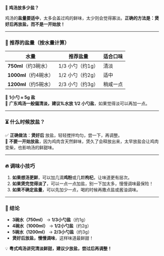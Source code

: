 **📌 鸡汤放多少盐？**  

鸡汤的**盐量要适中**，太多会盖过鸡的鲜味，太少则会觉得寡淡。**正确的方法是：煲好后再放盐，而不是一开始放！**  

---

### **🧂 推荐的盐量（按水量计算）**
| 水量 | 推荐盐量 | 适合口味 |
|------|---------|---------|
| **750ml**（约3碗水） | 1/3 小勺（约1g） | 清淡 |
| **1000ml**（约4碗水） | 1/2 小勺（约2g） | 适中 |
| **1200ml**（约5碗水） | 2/3 小勺（约3g） | 稍咸一点 |

🔹 **1小勺 ≈ 5g 盐**  
🔹 **广东鸡汤一般偏清淡，建议1L水放 1/2 小勺盐**，如果觉得淡可以再加一点。  

---

### **⏳ 什么时候放盐？**
✅ **正确做法**：**煲好后** 放盐，轻轻搅拌均匀，尝一下，再调整。  
🚫 **不要一开始放盐**，因为鸡肉含天然鲜味，煲久了会释放出来，太早放盐会让鸡肉变柴，也影响汤的鲜甜味。

---

### **🔥 调味小技巧**
1. **如果想汤更鲜**，可以加几滴**鸡粉**或几颗**枸杞**，让味道更有层次。  
2. **如果煲完觉得淡了**，可以一点一点加盐，别一下加太多，慢慢调味最保险！  
3. **如果不确定盐量**，可以先加少一点，喝的时候再撒点盐或酱油调味。  

---

### **📌 结论**
- **3碗水（750ml）** → **1/3小勺盐**（约1g）  
- **4碗水（1000ml）** → **1/2小勺盐**（约2g）  
- **5碗水（1200ml）** → **2/3小勺盐**（约3g）  
- **煲好后放盐，慢慢调味**，这样味道最鲜甜！  

💡 **粤式鸡汤讲究清淡鲜甜，建议少放盐，尝过后再调整！**